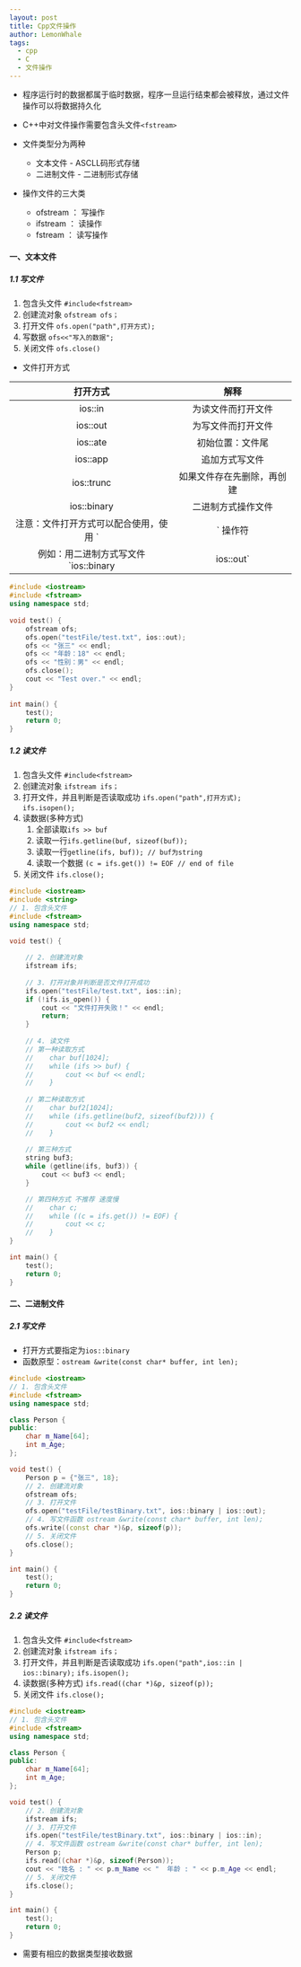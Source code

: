 ```yaml
---
layout: post
title: Cpp文件操作
author: LemonWhale
tags:
  - cpp
  - C
  - 文件操作
---
```

- 程序运行时的数据都属于临时数据，程序一旦运行结束都会被释放，通过文件操作可以将数据持久化
- C++中对文件操作需要包含头文件`<fstream>`

- 文件类型分为两种
	- 文本文件   - ASCLL码形式存储
	- 二进制文件 - 二进制形式存储
- 操作文件的三大类
	- ofstream ： 写操作
	- ifstream ： 读操作
	- fstream  ： 读写操作
#### 一、文本文件
##### 1.1 写文件
1. 包含头文件
	`#include<fstream>`
2. 创建流对象
	`ofstream ofs；`
3. 打开文件
	`ofs.open("path",打开方式);`
1. 写数据
	`ofs<<"写入的数据";`
1. 关闭文件
	`ofs.close()`
- 文件打开方式

|    打开方式     |      解释       |
| :---------: | :-----------: |
|   ios::in   |   为读文件而打开文件   |
|  ios::out   |   为写文件而打开文件   |
|  ios::ate   |   初始位置：文件尾    |
|  ios::app   |    追加方式写文件    |
| ios::trunc  | 如果文件存在先删除，再创建 |
| ios::binary |   二进制方式操作文件   |
注意：文件打开方式可以配合使用，使用 `|` 操作符
例如：用二进制方式写文件 `ios::binary | ios::out`
```Cpp
#include <iostream>  
#include <fstream>  
using namespace std;  
  
void test() {  
    ofstream ofs;  
    ofs.open("testFile/test.txt", ios::out);  
    ofs << "张三" << endl;  
    ofs << "年龄：18" << endl;  
    ofs << "性别：男" << endl;  
    ofs.close();  
    cout << "Test over." << endl;  
}  
  
int main() {  
    test();  
    return 0;  
}
```
##### 1.2 读文件
1. 包含头文件
	`#include<fstream>`
2. 创建流对象
	`ifstream ifs；`
3. 打开文件，并且判断是否读取成功
	`ifs.open("path",打开方式);`
	`ifs.isopen();`
1. 读数据(多种方式)
	1. 全部读取`ifs >> buf `
	2. 读取一行`ifs.getline(buf, sizeof(buf));`
	3. 读取一行`getline(ifs, buf)); // buf为string`
	4. 读取一个数据 `(c = ifs.get()) != EOF // end of file`
2. 关闭文件
	`ifs.close();`
```Cpp
#include <iostream>
#include <string>
// 1. 包含头文件
#include <fstream>
using namespace std;

void test() {
	
    // 2. 创建流对象
    ifstream ifs;
    
    // 3. 打开对象并判断是否文件打开成功
    ifs.open("testFile/test.txt", ios::in);
    if (!ifs.is_open()) {
        cout << "文件打开失败！" << endl;
        return;
    }
    
    // 4. 读文件
    // 第一种读取方式
    //    char buf[1024];
    //    while (ifs >> buf) {
    //        cout << buf << endl;
    //    }
	
    // 第二种读取方式
    //    char buf2[1024];
    //    while (ifs.getline(buf2, sizeof(buf2))) {
    //        cout << buf2 << endl;
    //    }
	
    // 第三种方式
    string buf3;
    while (getline(ifs, buf3)) {
        cout << buf3 << endl;
    }

    // 第四种方式 不推荐 速度慢
    //    char c;
    //    while ((c = ifs.get()) != EOF) {
    //        cout << c;
    //    }
}

int main() {
    test();
    return 0;
}
```

#### 二、二进制文件
##### 2.1 写文件
- 打开方式要指定为`ios::binary`
- 函数原型：`ostream &write(const char* buffer, int len);`
```Cpp
#include <iostream>
// 1. 包含头文件
#include <fstream>
using namespace std;

class Person {
public:
    char m_Name[64];
    int m_Age;
};

void test() {
    Person p = {"张三", 18};
    // 2. 创建流对象
    ofstream ofs;
    // 3. 打开文件
    ofs.open("testFile/testBinary.txt", ios::binary | ios::out);
    // 4. 写文件函数 ostream &write(const char* buffer, int len);
    ofs.write((const char *)&p, sizeof(p));
    // 5. 关闭文件
    ofs.close();
}

int main() {
    test();
    return 0;
}
```
##### 2.2 读文件
1. 包含头文件
	`#include<fstream>`
2. 创建流对象
	`ifstream ifs；`
3. 打开文件，并且判断是否读取成功
	`ifs.open("path",ios::in | ios::binary);`
	`ifs.isopen();`
1. 读数据(多种方式)
	`ifs.read((char *)&p, sizeof(p));`
2. 关闭文件
	`ifs.close();`
```Cpp
#include <iostream>
// 1. 包含头文件
#include <fstream>
using namespace std;

class Person {
public:
    char m_Name[64];
    int m_Age;
};

void test() {
    // 2. 创建流对象
    ifstream ifs;
    // 3. 打开文件
    ifs.open("testFile/testBinary.txt", ios::binary | ios::in);
    // 4. 写文件函数 ostream &write(const char* buffer, int len);
    Person p;
    ifs.read((char *)&p, sizeof(Person));
    cout << "姓名 : " << p.m_Name << "  年龄 : " << p.m_Age << endl;
    // 5. 关闭文件
    ifs.close();
}

int main() {
    test();
    return 0;
}
```
- 需要有相应的数据类型接收数据